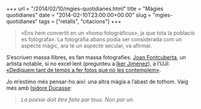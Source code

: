 +++
url = "/2014/02/10/mgies-quotidianes.html"
title = "Màgies quotidianes"
date = "2014-02-10T23:00:00+00:00"
slug = "mgies-quotidianes"
tags = ["retalls", "citacions"]
+++

> «Ens hem convertit en un «homo fotogràficus», ja que tota la població es fotògrafa». La fotografia abans podia ser considerada com un aspecte màgic, ara té un aspecte secular, va afirmar.

S’escriuen massa llibres, es fan massa fotografies. [Joan Fontcuberta](http://en.wikipedia.org/wiki/Joan_Fontcuberta), un artista notable, si no excel·lent (pregunteu a [Iker Jiménez](http://blogs.elcorreo.com/magonia/2006/06/13/el-cosmonauta-fantasma/)), a l’UJI: [«Dediquem tant de temps a fer fotos que no les contemplem»](http://ujiapps.uji.es/com/voxuji/19/altres/fontcuberta/).

Jo m’estimo més pensar-ho així: una altra màgia a l’abast de tothom. Vaig més amb [Isidore Ducasse](http://ca.wikipedia.org/wiki/Comte_de_Lautr%C3%A9amont):

> *La poésie doit être faite par tous. Non par un.*

